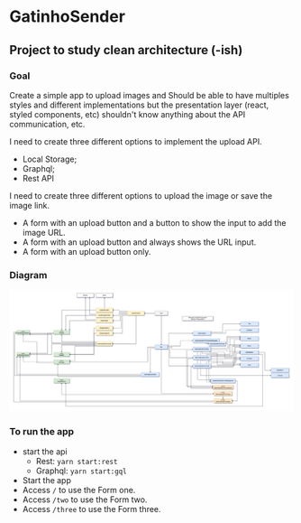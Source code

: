 # GatinhoSender

## Project to study clean architecture (-ish)

### Goal

Create a simple app to upload images and Should be able to have multiples styles and different implementations
but the presentation layer (react, styled components, etc) shouldn't know anything about the API communication, etc.

I need to create three different options to implement the upload API.

- Local Storage;
- Graphql;
- Rest API

I need to create three different options to upload the image or save the image link.

- A form with an upload button and a button to show the input to add the image URL.
- A form with an upload button and always shows the URL input.
- A form with an upload button only.

### Diagram

![diagram](./docs/diagram.jpg)

### To run the app

- start the api
  - Rest: `yarn start:rest`
  - Graphql: `yarn start:gql`
- Start the app
- Access `/` to use the Form one.
- Access `/two` to use the Form two.
- Access `/three` to use the Form three.

